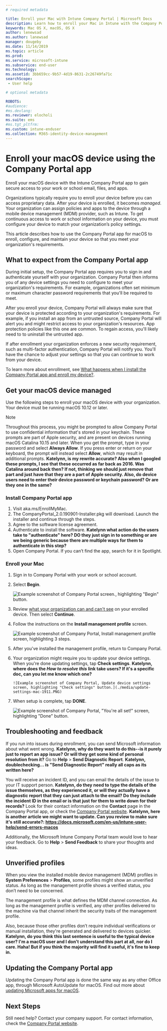 ```yaml
---
# required metadata

title: Enroll your Mac with Intune Company Portal | Microsoft Docs
description: Learn how to enroll your Mac in Intune with the Company Portal app.
keywords: Mac OS X, macOS, OS X
author: lenewsad
ms.author: lanewsad
manager: dougeby
ms.date: 11/14/2019
ms.topic: article
ms.prod:
ms.service: microsoft-intune
ms.subservice: end-user
ms.technology:
ms.assetid: 3bb659cc-9b57-4d19-8631-2c26749fa71c
searchScope:
 - User help

# optional metadata

ROBOTS:  
#audience:
#ms.devlang:
ms.reviewer: elocholi
ms.suite: ems
#ms.tgt_pltfrm:
ms.custom: intune-enduser
ms.collection: M365-identity-device-management
---
```


# Enroll your macOS device using the Company Portal app  

Enroll your macOS device with the Intune Company Portal app to gain secure access to your work or school email, files, and apps.

Organizations typically require you to enroll your device before you can access proprietary data. After your device is enrolled, it becomes *managed*. Your organization can assign policies and apps to the device through a mobile device management (MDM) provider, such as Intune. To get continuous access to work or school information on your device, you must configure your device to match your organization’s policy settings.  

This article describes how to use the Company Portal app for macOS to enroll, configure, and maintain your device so that you meet your organization's requirements.  


## What to expect from the Company Portal app

During initial setup, the Company Portal app requires you to sign in and authenticate yourself with your organization. Company Portal then informs you of any device settings you need to configure to meet your organization's requirements. For example, organizations often set minimum or maximum character password requirements that you'll be required to meet.    

After you enroll your device, Company Portal will always make sure that your device is protected according to your organization's requirements. For example, if you install an app from an untrusted source, Company Portal will alert you and might restrict access to your organization's resources. App protection policies like this one are common. To regain access, you'll likely need to to uninstall the untrusted app. 

If after enrollment your organization enforces a new security requirement, such as multi-factor authentication, Company Portal will notify you. You'll have the chance to adjust your settings so that you can continue to work from your device.  

To learn more about enrollment, see [What happens when I install the Company Portal app and enroll my device?](what-happens-if-you-install-the-Company-Portal-app-and-enroll-your-device-in-intune-macos.md).  

## Get your macOS device managed  
Use the following steps to enroll your macOS device with your organization. Your device must be running macOS 10.12 or later.   

> [!NOTE]
> Throughout this process, you might be prompted to allow Company Portal to use confidential information that's stored in your keychain. These prompts are part of Apple security, and are present on devices running macOS Catalina 10.15 and later. When you get the prompt, type in your password and select **Always Allow**. If you press enter or return on your keyboard, the prompt will instead select **Allow**, which may result in additional prompts.  **Katelynn, is my rewrite accurate? Also when I googled these prompts, I see that these occurred as far back as 2016. Was Catalina around back then? If not, thinking we should just remove that part and just have that they are a part of Apple security. Also, do device users need to enter their device password or keychain password? Or are they one in the same?**

### Install Company Portal app  
1. Visit aka.ms/EnrollMyMac.  
2. The CompanyPortal_2.0.190901-Installer.pkg will download. Launch the installer and continue through the steps. 
3. Agree to the software license agreement. 
4. Authenticate to install the software.   **Katelynn what action do the users take to "authenticate" here? DO they just sign in to something or are we being generic because there are multiple ways for them to authenticate in this step?**
5. Open Company Portal. If you can’t find the app, search for it in Spotlight.  


### Enroll your Mac  


1. Sign in to Company Portal with your work or school account.  
2. Select **Begin**.  

    ![Example screenshot of Company Portal screen., highlighting "Begin" button.](./media/company-portal-mac-begin-1911.PNG)  
3. Review [what your organization can and can't see](what-info-can-your-company-see-when-you-enroll-your-device-in-intune.md) on your enrolled device. Then select **Continue**.  
4. Follow the instructions on the **Install management profile** screen.  

    ![Example screenshot of Company Portal, Install management profile screen, highlighting 3 steps.](./media/install-mgmt-profile-mac-1911.PNG)  
5. After you've installed the management profile, return to Company Portal.   
6. Your organization might require you to update your device settings. When you're done updating settings, tap **Check settings**.    **Katelynn, where does the *How to resolve this* link take users? If it's a specific doc, can you let me know which one?**  

       ![Example screenshot of Company Portal, Update device settings screen, highlighting "Check settings" button.](./media/update-settings-mac-1911.PNG)  
7. When setup is complete, tap **DONE**.  

   ![Example screenshot of Company Portal, "You're all set!" screen, highlighting "Done" button.](./media/setup-done-mac-1911.PNG)  


 ## Troubleshooting and feedback   

If you run into issues during enrollment, you can send Microsoft information about what went wrong. **Katelynn, why do they want to do this--is it purely just to report an app issue? Or will they get some kind of personal resolution from it?**  Go to **Help** > **Send Diagnostic Report**.     **Katelynn, doublechecking... is "Send Diagnostic Report" really all caps as its written here?**

You will receive an incident ID, and you can email the details of the issue to your IT support person.  **Katelynn, do they need to type the details of the issue themselves, as they experienced it, or will they actually have a diagnostic report that they can just attach to the email? Do they include the incident ID in the email or is that just for them to write down for their records?** Look for their contact information on the **Contact** page in the Company Portal app, or check the [Company Portal website](https://go.microsoft.com/fwlink/?linkid=2010980).  **Katelynn, here is another article we might want to update. Can you review to make sure it's still accurate?: https://docs.microsoft.com/en-us/intune-user-help/send-errors-macos**  
 

Additionally, the Microsoft Intune Company Portal team would love to hear your feedback. Go to **Help** > **Send Feedback** to share your thoughts and ideas.  

## Unverified profiles  
When you view the installed mobile device management (MDM) profiles in **System Preferences** > **Profiles**, some profiles might show an unverified status. As long as the management profile shows a verified status, you don’t need to be concerned.  

The management profile is what defines the MDM channel connection. As long as the management profile is verified, any other profiles delivered to the machine via that channel inherit the security traits of the management profile.  

Also, because those other profiles don’t require individual verifications or manual installation, they're generated and delivered to devices quicker.   **Katelynn, do you think this last sentence is useful to the typical device user? I'm a macOS user and I don't understand this part at all, nor do I care. Haha! But if you think the majority will find it useful, it's fine to keep in.** 

## Updating the Company Portal app

Updating the Company Portal app is done the same way as any other Office app, through Microsoft AutoUpdate for macOS. Find out more about [updating Microsoft apps for macOS](https://support.office.com/article/Check-for-Office-for-Mac-updates-automatically-bfd1e497-c24d-4754-92ab-910a4074d7c1).  

## Next Steps  
Still need help? Contact your company support. For contact information, check the [Company Portal website](https://go.microsoft.com/fwlink/?linkid=2010980).   


